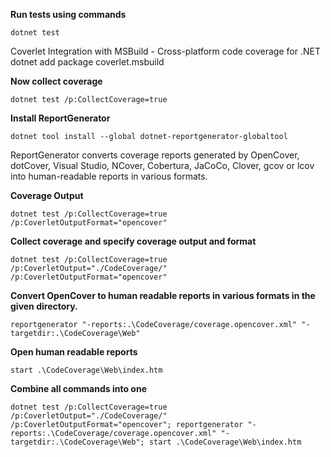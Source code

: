 **Run tests using commands**

`dotnet test`

Coverlet Integration with MSBuild - Cross-platform code coverage for .NET dotnet add package coverlet.msbuild

**Now collect coverage**

`dotnet test /p:CollectCoverage=true`

**Install ReportGenerator**

`dotnet tool install --global dotnet-reportgenerator-globaltool`

ReportGenerator converts coverage reports generated by OpenCover, dotCover, Visual Studio, NCover, Cobertura, JaCoCo, Clover, gcov or lcov into human-readable reports in various formats.

**Coverage Output** 

`dotnet test /p:CollectCoverage=true /p:CoverletOutputFormat="opencover"`

**Collect coverage and specify coverage output and format** 

`dotnet test /p:CollectCoverage=true /p:CoverletOutput="./CodeCoverage/" /p:CoverletOutputFormat="opencover"`

**Convert OpenCover to human readable reports in various formats in the given directory.** 

`reportgenerator "-reports:.\CodeCoverage/coverage.opencover.xml" "-targetdir:.\CodeCoverage\Web"`

**Open human readable reports**

`start .\CodeCoverage\Web\index.htm`

**Combine all commands into one**

`dotnet test /p:CollectCoverage=true /p:CoverletOutput="./CodeCoverage/" /p:CoverletOutputFormat="opencover"; reportgenerator "-reports:.\CodeCoverage/coverage.opencover.xml" "-targetdir:.\CodeCoverage\Web"; start .\CodeCoverage\Web\index.htm`
